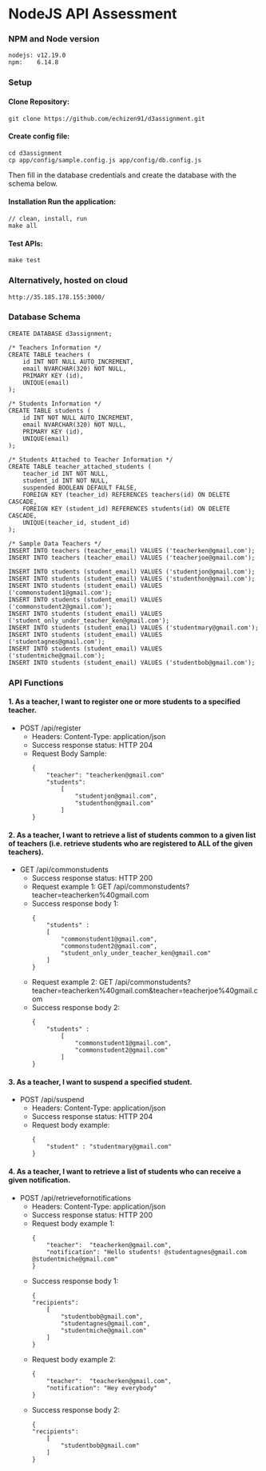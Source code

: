# NodeJS API Assessment
### NPM and Node version
```
nodejs: v12.19.0
npm:    6.14.8
```
### Setup
#### Clone Repository:
```
git clone https://github.com/echizen91/d3assignment.git
```

#### Create config file:
```
cd d3assignment
cp app/config/sample.config.js app/config/db.config.js
```
Then fill in the database credentials and create the database with the schema below.

#### Installation Run the application:
```
// clean, install, run
make all
```

#### Test APIs:
```
make test
```

### Alternatively, hosted on cloud
```
http://35.185.178.155:3000/
```

### Database Schema
```
CREATE DATABASE d3assignment;

/* Teachers Information */
CREATE TABLE teachers (
    id INT NOT NULL AUTO_INCREMENT,
    email NVARCHAR(320) NOT NULL,
    PRIMARY KEY (id),
    UNIQUE(email)
);

/* Students Information */
CREATE TABLE students (
    id INT NOT NULL AUTO_INCREMENT,
    email NVARCHAR(320) NOT NULL,
    PRIMARY KEY (id),
    UNIQUE(email)
);

/* Students Attached to Teacher Information */
CREATE TABLE teacher_attached_students (
    teacher_id INT NOT NULL,
    student_id INT NOT NULL,
    suspended BOOLEAN DEFAULT FALSE,
    FOREIGN KEY (teacher_id) REFERENCES teachers(id) ON DELETE CASCADE,
    FOREIGN KEY (student_id) REFERENCES students(id) ON DELETE CASCADE,
    UNIQUE(teacher_id, student_id)
);

/* Sample Data Teachers */
INSERT INTO teachers (teacher_email) VALUES ('teacherken@gmail.com');
INSERT INTO teachers (teacher_email) VALUES ('teacherjoe@gmail.com');

INSERT INTO students (student_email) VALUES ('studentjon@gmail.com');
INSERT INTO students (student_email) VALUES ('studenthon@gmail.com');
INSERT INTO students (student_email) VALUES ('commonstudent1@gmail.com');
INSERT INTO students (student_email) VALUES ('commonstudent2@gmail.com');
INSERT INTO students (student_email) VALUES ('student_only_under_teacher_ken@gmail.com');
INSERT INTO students (student_email) VALUES ('studentmary@gmail.com');
INSERT INTO students (student_email) VALUES ('studentagnes@gmail.com');
INSERT INTO students (student_email) VALUES ('studentmiche@gmail.com');
INSERT INTO students (student_email) VALUES ('studentbob@gmail.com');
```

### API Functions
#### 1. As a teacher, I want to register one or more students to a specified teacher.
- POST /api/register
    - Headers: Content-Type: application/json
    - Success response status: HTTP 204
    - Request Body Sample:
        ```
        {
            "teacher": "teacherken@gmail.com"
            "students":
                [
                    "studentjon@gmail.com",
                    "studenthon@gmail.com"
                ]
        }
        ```
#### 2. As a teacher, I want to retrieve a list of students common to a given list of teachers (i.e. retrieve students who are registered to ALL of the given teachers).
- GET /api/commonstudents
    - Success response status: HTTP 200
    - Request example 1: GET /api/commonstudents?teacher=teacherken%40gmail.com
    - Success response body 1:
        ```
        {
            "students" :
            [
                "commonstudent1@gmail.com", 
                "commonstudent2@gmail.com",
                "student_only_under_teacher_ken@gmail.com"
            ]
        }
        ```
    - Request example 2: GET /api/commonstudents?teacher=teacherken%40gmail.com&teacher=teacherjoe%40gmail.com
    - Success response body 2:
        ```
        {
            "students" :
                [
                    "commonstudent1@gmail.com", 
                    "commonstudent2@gmail.com"
                ]
        }
        ```
#### 3. As a teacher, I want to suspend a specified student.
- POST /api/suspend
    - Headers: Content-Type: application/json
    - Success response status: HTTP 204
    - Request body example:
        ```
        {
            "student" : "studentmary@gmail.com"
        }
        ```
#### 4. As a teacher, I want to retrieve a list of students who can receive a given notification.
- POST /api/retrievefornotifications
    - Headers: Content-Type: application/json
    - Success response status: HTTP 200
    - Request body example 1:
        ```
        {
            "teacher":  "teacherken@gmail.com",
            "notification": "Hello students! @studentagnes@gmail.com @studentmiche@gmail.com"
        }
        ```
    - Success response body 1:
        ```
        {
        "recipients":
            [
                "studentbob@gmail.com",
                "studentagnes@gmail.com", 
                "studentmiche@gmail.com"
            ]   
        }
        ```
    - Request body example 2:
        ```
        {
            "teacher":  "teacherken@gmail.com",
            "notification": "Hey everybody"
        }
        ```
    - Success response body 2:
        ```
        {
        "recipients":
            [
                "studentbob@gmail.com"
            ]   
        }
        ```

